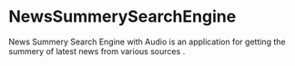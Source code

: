 # NewsSummerySearchEngine
News Summery Search Engine with Audio is an application for getting the summery of latest news from various sources .
